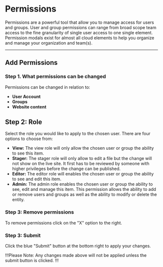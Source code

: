 # Permissions

Permissions are a powerful tool that allow you to manage access for users and groups. User and group permissions can range from broad scope team access to the fine granularity of single user access to one single element. Permission modals exist for almost all cloud elements to help you organize and manage your organization and team(s).

---

## Add Permissions

### Step 1. What permissions can be changed

Permissions can be changed in relation to:

- **User Account**
- **Groups**
- **Website content**

## Step 2: Role

Select the role you would like to apply to the chosen user. There are four options to choose from:

- **View:** The view role will only allow the chosen user or group the ability to see this item.
- **Stager:** The stager role will only allow to edit a file but the change will not show on the live site. It first has to be reviewed by someone with higher privileges before the change can be published.
- **Editor:** The editor role will enables the chosen user or group the ability to see and edit this item.
- **Admin:** The admin role enables the chosen user or group the ability to see, edit and manage this item. This permission allows the ability to add or remove users and groups as well as the ability to modify or delete the entity.

### Step 3: Remove permissions

To remove permissions click on the "X" option to the right.

### Step 3: Submit

Click the blue "Submit" button at the bottom right to apply your changes.

!!!Please Note:
Any changes made above will not be applied unless the submit button is clicked.
!!!
